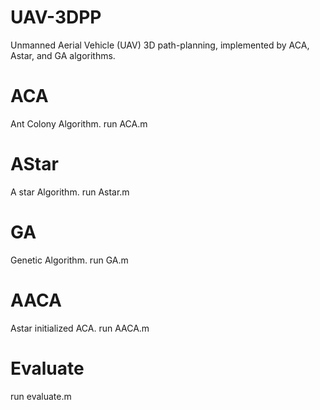 # UAV-3DPP
Unmanned Aerial Vehicle (UAV) 3D path-planning, implemented by ACA, Astar, and GA algorithms.


# ACA
Ant Colony Algorithm.
run ACA.m


# AStar
A star Algorithm.
run Astar.m

# GA
Genetic Algorithm.
run GA.m

# AACA
Astar initialized ACA.
run AACA.m

# Evaluate
run evaluate.m